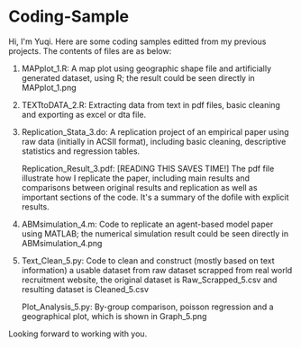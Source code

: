 # Coding-Sample
Hi, I'm Yuqi. Here are some coding samples editted from my previous projects. The contents of files are as below:

1. MAPplot_1.R: A map plot using geographic shape file and artificially generated dataset, using R; the result could be seen directly in MAPplot_1.png

2. TEXTtoDATA_2.R: Extracting data from text in pdf files, basic cleaning and exporting as excel or dta file.

3. Replication_Stata_3.do: A replication project of an empirical paper using raw data (initially in ACSII format), including basic cleaning, descriptive statistics and regression tables.

   Replication_Result_3.pdf: [READING THIS SAVES TIME!] The pdf file illustrate how I replicate the paper, including main results and comparisons between original results and replication as well as important sections of the code. It's a summary of the dofile with explicit results.

4. ABMsimulation_4.m: Code to replicate an agent-based model paper using MATLAB; the numerical simulation result could be seen directly in ABMsimulation_4.png

5. Text_Clean_5.py: Code to clean and construct (mostly based on text information) a usable dataset from raw dataset scrapped from real world recruitment website, the original dataset is Raw_Scrapped_5.csv and resulting dataset is Cleaned_5.csv

   Plot_Analysis_5.py: By-group comparison, poisson regression and a geographical plot, which is shown in Graph_5.png

Looking forward to working with you.
   


